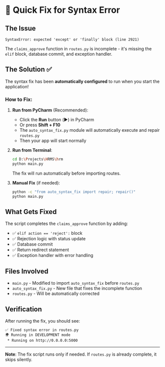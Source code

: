 # 🔧 Quick Fix for Syntax Error

## The Issue
```
SyntaxError: expected 'except' or 'finally' block (line 2921)
```

The `claims_approve` function in `routes.py` is incomplete - it's missing the `elif` block, database commit, and exception handler.

## The Solution ✅

The syntax fix has been **automatically configured** to run when you start the application!

### How to Fix:

1. **Run from PyCharm** (Recommended):
   - Click the **Run** button (▶️) in PyCharm
   - Or press **Shift + F10**
   - The `auto_syntax_fix.py` module will automatically execute and repair `routes.py`
   - Then your app will start normally

2. **Run from Terminal**:
   ```bash
   cd D:\Projects\HRMS\hrm
   python main.py
   ```
   The fix will run automatically before importing routes.

3. **Manual Fix** (if needed):
   ```bash
   python -c "from auto_syntax_fix import repair; repair()"
   python main.py
   ```

## What Gets Fixed

The script completes the `claims_approve` function by adding:
- ✅ `elif action == 'reject':` block
- ✅ Rejection logic with status update
- ✅ Database commit  
- ✅ Return redirect statement
- ✅ Exception handler with error handling

## Files Involved

- `main.py` - Modified to import `auto_syntax_fix` before `routes.py`
- `auto_syntax_fix.py` - New file that fixes the incomplete function
- `routes.py` - Will be automatically corrected

## Verification

After running the fix, you should see:
```
✅ Fixed syntax error in routes.py
🌍 Running in DEVELOPMENT mode
 * Running on http://0.0.0.0:5000
```

---

**Note**: The fix script runs only if needed. If `routes.py` is already complete, it skips silently.